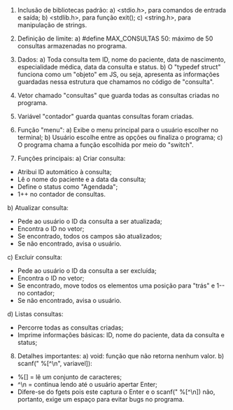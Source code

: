 1. Inclusão de bibliotecas padrão:
a) <stdio.h>, para comandos de entrada e saída;
b) <stdlib.h>, para função exit();
c) <string.h>, para manipulação de strings.

2. Definição de limite:
a) #define MAX_CONSULTAS 50: máximo de 50 consultas armazenadas no programa.

3. Dados:
a) Toda consulta tem ID, nome do paciente, data de nascimento, especialidade médica,
data da consulta e status.
b) O "typedef struct" funciona como um "objeto" em JS, ou seja, apresenta as informações
guardadas nessa estrutura que chamamos no código de "consulta".

4. Vetor chamado "consultas" que guarda todas as consultas criadas no programa.

5. Variável "contador" guarda quantas consultas foram criadas.

6. Função "menu":
a) Exibe o menu principal para o usuário escolher no terminal;
b) Usuário escolhe entre as opções ou finaliza o programa;
c) O programa chama a função escolhida por meio do "switch".

7. Funções principais:
a) Criar consulta:
- Atribui ID automático à consulta;
- Lê o nome do paciente e a data da consulta;
- Define o status como "Agendada";
- 1++ no contador de consultas.

b) Atualizar consulta:
- Pede ao usuário o ID da consulta a ser atualizada;
- Encontra o ID no vetor;
- Se encontrado, todos os campos são atualizados;
- Se não encontrado, avisa o usuário.

c) Excluir consulta:
- Pede ao usuário o ID da consulta a ser excluída;
- Encontra o ID no vetor;
- Se encontrado, move todos os elementos uma posição para "trás" e 1-- no contador;
- Se não encontrado, avisa o usuário.

d) Listas consultas:
- Percorre todas as consultas criadas;
- Imprime informações básicas: ID, nome do paciente, data da consulta e status;

8. Detalhes importantes:
a) void: função que não retorna nenhum valor.
b) scanf(" %[^\n", variavel]):
- %[] = lê um conjunto de caracteres;
- ^\n = continua lendo até o usuário apertar Enter;
- Difere-se do fgets pois este captura o Enter e o scanf(" %[^\n]) não, portanto, exige
um espaço para evitar bugs no programa.


